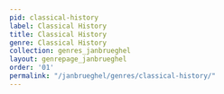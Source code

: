 ```yaml
---
pid: classical-history
label: Classical History
title: Classical History
genre: Classical History
collection: genres_janbrueghel
layout: genrepage_janbrueghel
order: '01'
permalink: "/janbrueghel/genres/classical-history/"
---
```

